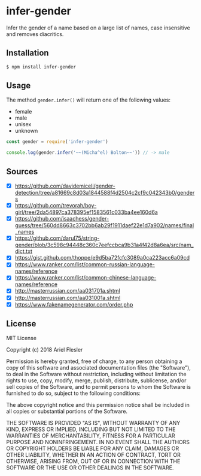 # infer-gender

Infer the gender of a name based on a large list of names, case insensitive and removes diacritics.

## Installation

```sh
$ npm install infer-gender
```

## Usage

The method `gender.infer()` will return one of the following values:

- female
- male
- unisex
- unknown

```js
const gender = require('infer-gender')

console.log(gender.infer('~~(Micha^el) Bolton~~')) // -> male
```

## Sources

- [x] https://github.com/davidemiceli/gender-detection/tree/a81669c8d03a1844588f4d2504c2cf9c042343b0/genders
- [x] https://github.com/trevorah/boy-girl/tree/2da54897ca378395ef1583561c033ba4ee160d6a
- [x] https://github.com/isaachess/gender-guess/tree/560dd8663c3702bb6ab29f1911daef22e1d7a902/names/final_names
- [x] https://github.com/darul75/string-gender/blob/3c598c94448c360c7eefccbca9b31a4f42d8a6ea/src/nam_dict.txt
- [x] https://gist.github.com/thoppe/e9d5ba72fcfc3089a0ca223acc6a09cd
- [x] https://www.ranker.com/list/common-russian-language-names/reference
- [x] https://www.ranker.com/list/common-chinese-language-names/reference
- [x] http://masterrussian.com/aa031701a.shtml
- [x] http://masterrussian.com/aa031001a.shtml
- [x] https://www.fakenamegenerator.com/order.php

## License



MIT License

Copyright (c) 2018 Ariel Flesler

Permission is hereby granted, free of charge, to any person obtaining a copy of this software and associated documentation files (the "Software"), to deal in the Software without restriction, including without limitation the rights to use, copy, modify, merge, publish, distribute, sublicense, and/or sell copies of the Software, and to permit persons to whom the Software is furnished to do so, subject to the following conditions:

The above copyright notice and this permission notice shall be included in all copies or substantial portions of the Software.

THE SOFTWARE IS PROVIDED "AS IS", WITHOUT WARRANTY OF ANY KIND, EXPRESS OR IMPLIED, INCLUDING BUT NOT LIMITED TO THE WARRANTIES OF MERCHANTABILITY, FITNESS FOR A PARTICULAR PURPOSE AND NONINFRINGEMENT. IN NO EVENT SHALL THE AUTHORS OR COPYRIGHT HOLDERS BE LIABLE FOR ANY CLAIM, DAMAGES OR OTHER LIABILITY, WHETHER IN AN ACTION OF CONTRACT, TORT OR OTHERWISE, ARISING FROM, OUT OF OR IN CONNECTION WITH THE SOFTWARE OR THE USE OR OTHER DEALINGS IN THE SOFTWARE.

